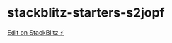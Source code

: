 # stackblitz-starters-s2jopf

[Edit on StackBlitz ⚡️](https://stackblitz.com/edit/stackblitz-starters-s2jopf)